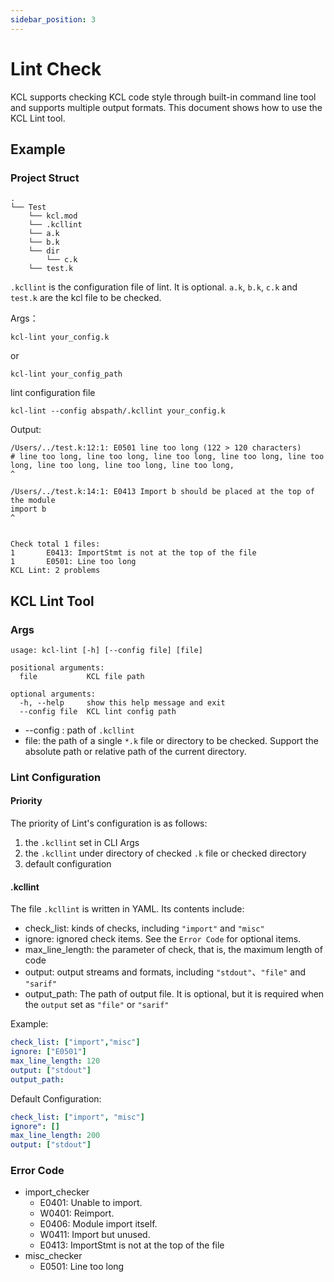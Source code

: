 ```yaml
---
sidebar_position: 3
---
```


# Lint Check

KCL supports checking KCL code style through built-in command line tool and supports multiple output formats. This document shows how to use the KCL Lint tool.

## Example

### Project Struct

```text
.
└── Test
    └── kcl.mod
    └── .kcllint
    └── a.k
    └── b.k
    └── dir
        └── c.k
    └── test.k
```

`.kcllint` is the configuration file of lint. It is optional. `a.k`, `b.k`, `c.k` and `test.k` are the kcl file to be checked.

Args：

```shell
kcl-lint your_config.k
```

or

```shell
kcl-lint your_config_path
```

lint configuration file

```shell
kcl-lint --config abspath/.kcllint your_config.k
```

Output:

```shell
/Users/../test.k:12:1: E0501 line too long (122 > 120 characters)
# line too long, line too long, line too long, line too long, line too long, line too long, line too long, line too long,
^

/Users/../test.k:14:1: E0413 Import b should be placed at the top of the module
import b
^


Check total 1 files:
1       E0413: ImportStmt is not at the top of the file
1       E0501: Line too long
KCL Lint: 2 problems
```

## KCL Lint Tool

### Args

```shell
usage: kcl-lint [-h] [--config file] [file]

positional arguments:
  file           KCL file path

optional arguments:
  -h, --help     show this help message and exit
  --config file  KCL lint config path
```

+ --config : path of `.kcllint`
+ file: the path of a single `*.k` file or directory to be checked. Support the absolute path or relative path of the current directory.

### Lint Configuration

#### Priority

The priority of Lint's configuration is as follows:

1. the `.kcllint` set in CLI Args
2. the `.kcllint` under directory of checked `.k` file or checked directory
3. default configuration

#### .kcllint

The file `.kcllint` is written in YAML. Its contents include:

+ check_list: kinds of checks, including `"import"` and `"misc"`
+ ignore: ignored check items. See the `Error Code` for optional items.
+ max_line_length: the parameter of check, that is, the maximum length of code
+ output: output streams and formats, including `"stdout"`、`"file"` and `"sarif"`
+ output_path: The path of output file. It is optional, but it is required when the `output` set as `"file"` or `"sarif"`

Example:

```yaml
check_list: ["import","misc"]
ignore: ["E0501"]
max_line_length: 120
output: ["stdout"]
output_path:
```

Default Configuration:

```yaml
check_list: ["import", "misc"]
ignore": []
max_line_length: 200
output: ["stdout"]
```

### Error Code

+ import_checker
  + E0401: Unable to import.
  + W0401: Reimport.
  + E0406: Module import itself.
  + W0411: Import but unused.
  + E0413: ImportStmt is not at the top of the file
+ misc_checker
  + E0501: Line too long
